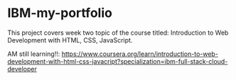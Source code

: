 # IBM-my-portfolio


This project covers week two topic of the course titled: Introduction to Web Development with HTML, CSS, JavaScript.

AM still learning!!: https://www.coursera.org/learn/introduction-to-web-development-with-html-css-javacript?specialization=ibm-full-stack-cloud-developer
